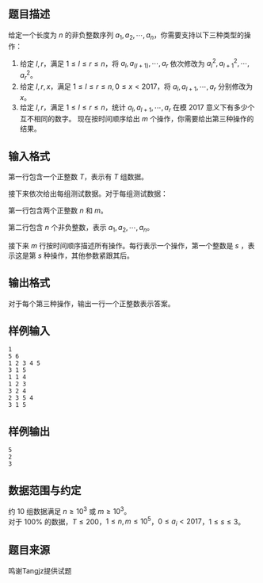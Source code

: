 ## 题目描述
给定一个长度为 $n$ 的非负整数序列 $a_1,a_2,\cdots ,a_n$，你需要支持以下三种类型的操作：
1. 给定 $l,r$，满足 $1\le l\le r\le n$，将 $a_l,a_(l+1),\cdots ,a_r$ 依次修改为 $a_l^2,a_{l+1}^2,\cdots ,a_r^2$。
2. 给定 $l,r,x$，满足 $1\le l\le r\le n,0 \le x<2017$，将 $a_l,a_{l+1},\cdots ,a_r$ 分别修改为 $x$。
3. 给定 $l,r$，满足 $1\le l\le r\le n$，统计 $a_l,a_{l+1},\cdots ,a_r$ 在模 $2017$ 意义下有多少个互不相同的数字。
现在按时间顺序给出 $m$ 个操作，你需要给出第三种操作的结果。
## 输入格式
第一行包含一个正整数 $T$，表示有 $T$ 组数据。

接下来依次给出每组测试数据。对于每组测试数据：

第一行包含两个正整数 $n$ 和 $m$。

第二行包含 $n$ 个非负整数，表示 $a_1,a_2,\cdots ,a_n$。

接下来 $m$ 行按时间顺序描述所有操作。每行表示一个操作，第一个整数是 $s$ ，表示这是第 $s$ 种操作，其他参数紧跟其后。

## 输出格式
对于每个第三种操作，输出一行一个正整数表示答案。
## 样例输入
```plain
1
5 6
1 2 3 4 5
3 1 5
1 1 4
1 2 3
3 2 4
2 3 5 4
3 1 5
```
## 样例输出
```plain
5
2
3
```
## 数据范围与约定

约 $10$ 组数据满足 $n\ge 10^3$ 或 $m\ge 10^3$。  
对于 $100\%$ 的数据，$T\le 200$，$1\le n,m\le 10^5$，$0\le a_i<2017$，$1\le s\le 3$。
## 题目来源
鸣谢Tangjz提供试题